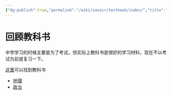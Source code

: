 ```yaml
---
{"dg-publish":true,"permalink":"/wiki/savoir/textbook/index/","title":"教科书","created":"2025-06-26T08:21:24.264+08:00"}
---
```



# 回顾教科书

中学学习的时候主要是为了考试，但实际上教科书是很好的学习材料，现在不以考试为前提复习一下。

[这里](https://github.com/TapXWorld/ChinaTextbook)可以找到教科书

- [地理](/wiki/savoir/textbook/geography)
- [政治](/wiki/savoir/textbook/politics)
